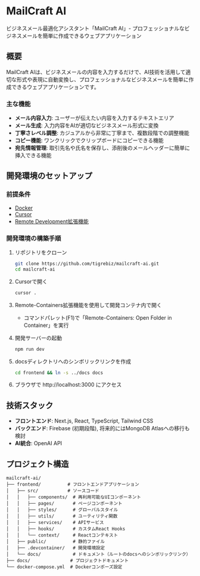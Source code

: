 # MailCraft AI

ビジネスメール最適化アシスタント「MailCraft AI」- プロフェッショナルなビジネスメールを簡単に作成できるウェブアプリケーション

## 概要

MailCraft AIは、ビジネスメールの内容を入力するだけで、AI技術を活用して適切な形式や表現に自動変換し、プロフェッショナルなビジネスメールを簡単に作成できるウェブアプリケーションです。

### 主な機能

- **メール内容入力**: ユーザーが伝えたい内容を入力するテキストエリア
- **メール生成**: 入力内容をAIが適切なビジネスメール形式に変換
- **丁寧さレベル調整**: カジュアルから非常に丁寧まで、複数段階での調整機能
- **コピー機能**: ワンクリックでクリップボードにコピーできる機能
- **宛先情報管理**: 取引先名や氏名を保存し、添削後のメールヘッダーに簡単に挿入できる機能

## 開発環境のセットアップ

### 前提条件

- [Docker](https://www.docker.com/get-started)
- [Cursor](https://www.cursor.com/ja)
- [Remote Development拡張機能](https://marketplace.visualstudio.com/items?itemName=ms-vscode-remote.vscode-remote-extensionpack)

### 開発環境の構築手順

1. リポジトリをクローン
   ```bash
   git clone https://github.com/tigrebiz/mailcraft-ai.git
   cd mailcraft-ai
   ```

2. Cursorで開く
   ```bash
   cursor .
   ```

3. Remote-Containers拡張機能を使用して開発コンテナ内で開く
   - コマンドパレット(F1)で「Remote-Containers: Open Folder in Container」を実行

4. 開発サーバーの起動
   ```bash
   npm run dev
   ```
   
5. docsディレクトリへのシンボリックリンクを作成
   ```bash
   cd frontend && ln -s ../docs docs
   ```
   
6. ブラウザで http://localhost:3000 にアクセス

## 技術スタック

- **フロントエンド**: Next.js, React, TypeScript, Tailwind CSS
- **バックエンド**: Firebase (初期段階), 将来的にはMongoDB Atlasへの移行も検討
- **AI統合**: OpenAI API

## プロジェクト構造

```
mailcraft-ai/
├── frontend/          # フロントエンドアプリケーション
│   ├── src/           # ソースコード
│   │   ├── components/  # 再利用可能なUIコンポーネント
│   │   ├── pages/       # ページコンポーネント
│   │   ├── styles/      # グローバルスタイル
│   │   ├── utils/       # ユーティリティ関数
│   │   ├── services/    # APIサービス
│   │   ├── hooks/       # カスタムReact Hooks
│   │   └── context/     # Reactコンテキスト
│   ├── public/          # 静的ファイル
│   ├── .devcontainer/   # 開発環境設定
│   └── docs/            # ドキュメント（ルートのdocsへのシンボリックリンク）
├── docs/               # プロジェクトドキュメント
└── docker-compose.yml  # Dockerコンポーズ設定
```


